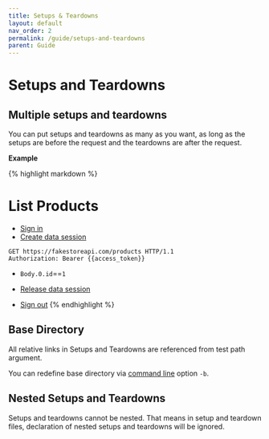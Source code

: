 ```yaml
---
title: Setups & Teardowns
layout: default
nav_order: 2
permalink: /guide/setups-and-teardowns
parent: Guide
---
```


# Setups and Teardowns

## Multiple setups and teardowns

You can put setups and teardowns as many as you want, as long as the setups are before the request and the teardowns are after the request.

**Example**

{% highlight markdown %}
# List Products

* [Sign in](../executables/auth.md)
* [Create data session](../executables/create_session.md)

```http
GET https://fakestoreapi.com/products HTTP/1.1
Authorization: Bearer {{access_token}}
```

* `Body.0.id`==`1`

* [Release data session](../executables/release_session.md)
* [Sign out](../executables/auth.md)
{% endhighlight %}

## Base Directory

All relative links in Setups and Teardowns are referenced from test path argument.

You can redefine base directory via [command line](../cli.md) option `-b`.

## Nested Setups and Teardowns

Setups and teardowns cannot be nested. That means in setup and teardown files, declaration of nested setups and teardowns will be ignored.